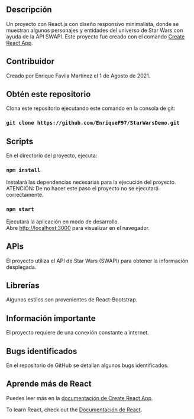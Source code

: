 ## Descripción

Un proyecto con React.js con diseño responsivo minimalista, donde se muestran algunos personajes y entidades del universo de Star Wars con ayuda de la API SWAPI. Este proyecto fue creado con el comando [Create React App](https://github.com/facebook/create-react-app).

## Contribuidor

Creado por Enrique Favila Martínez el 1 de Agosto de 2021.

## Obtén este repositorio

Clona este repositorio ejecutando este comando en la consola de git:

### `git clone https://github.com/EnriqueF97/StarWarsDemo.git`

## Scripts

En el directorio del proyecto, ejecuta:

### `npm install`

Instalará las dependencias necesarias para la ejecución del proyecto. ATENCIÓN: De no hacer este paso el proyecto no se ejecutará correctamente.

### `npm start`

Ejecutará la aplicación en modo de desarrollo.\
Abre [http://localhost:3000](http://localhost:3000) para visualizar en el navegador.

## APIs

El proyecto utiliza el API de Star Wars (SWAPI) para obtener la información desplegada.

## Librerías

Algunos estilos son provenientes de React-Bootstrap.

## Información importante

El proyecto requiere de una conexión constante a internet.

## Bugs identificados

En el repositorio de GitHub se detallan algunos bugs identificados.

## Aprende más de React

Puedes leer más en la [documentación de Create React App](https://facebook.github.io/create-react-app/docs/getting-started).

To learn React, check out the [Documentación de React](https://reactjs.org/).
